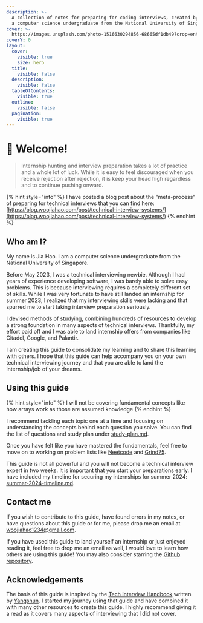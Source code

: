 ```yaml
---
description: >-
  A collection of notes for preparing for coding interviews, created by Jia Hao,
  a computer science undergraduate from the National University of Singapore.
cover: >-
  https://images.unsplash.com/photo-1516630294856-68665df1db49?crop=entropy&cs=srgb&fm=jpg&ixid=M3wxOTcwMjR8MHwxfHNlYXJjaHw1fHxvc2xvfGVufDB8fHx8MTcwMzM5Mzg5N3ww&ixlib=rb-4.0.3&q=85
coverY: 0
layout:
  cover:
    visible: true
    size: hero
  title:
    visible: false
  description:
    visible: false
  tableOfContents:
    visible: true
  outline:
    visible: false
  pagination:
    visible: true
---
```


# 🍕 Welcome!

> Internship hunting and interview preparation takes a lot of practice and a whole lot of luck. While it is easy to feel discouraged when you receive rejection after rejection, it is keep your head high regardless and to continue pushing onward.&#x20;

{% hint style="info" %}
I have posted a blog post about the "meta-process" of preparing for technical interviews that you can find here: [https://blog.woojiahao.com/post/technical-interview-systems/](https://blog.woojiahao.com/post/technical-interview-systems/)
{% endhint %}

## Who am I?

My name is Jia Hao. I am a computer science undergraduate from the National University of Singapore.&#x20;

Before May 2023, I was a technical interviewing newbie. Although I had years of experience developing software, I was barely able to solve easy problems. This is because interviewing requires a completely different set of skills. While I was very fortunate to have still landed an internship for summer 2023, I realized that my interviewing skills were lacking and that spurred me to start taking interview preparation seriously.

I devised methods of studying, combining hundreds of resources to develop a strong foundation in many aspects of technical interviews. Thankfully, my effort paid off and I was able to land internship offers from companies like Citadel, Google, and Palantir.

I am creating this guide to consolidate my learning and to share this learning with others. I hope that this guide can help accompany you on your own technical interviewing journey and that you are able to land the internship/job of your dreams.

## Using this guide

{% hint style="info" %}
I will not be covering fundamental concepts like how arrays work as those are assumed knowledge
{% endhint %}

I recommend tackling each topic one at a time and focusing on understanding the concepts behind each question you solve. You can find the list of questions and study plan under [study-plan.md](getting-started/study-plan.md "mention").&#x20;

Once you have felt like you have mastered the fundamentals, feel free to move on to working on problem lists like [Neetcode](https://neetcode.io/roadmap) and [Grind75](https://www.techinterviewhandbook.org/grind75).

This guide is not all powerful and you will not become a technical interview expert in two weeks. It is important that you start your preparations early. I have included my timeline for securing my internships for summer 2024: [summer-2024-timeline.md](getting-started/summer-2024-timeline.md "mention").

## Contact me

If you wish to contribute to this guide, have found errors in my notes, or have questions about this guide or for me, please drop me an email at [woojiahao1234@gmail.com](mailto:woojiahao1234@gmail.com).

If you have used this guide to land yourself an internship or just enjoyed reading it, feel free to drop me an email as well, I would love to learn how others are using this guide! You may also consider starring the [Github repository](https://github.com/woojiahao/interviews).

## Acknowledgements

The basis of this guide is inspired by the [Tech Interview Handbook](https://www.techinterviewhandbook.org/) written by [Yangshun](https://www.linkedin.com/in/yangshun/?originalSubdomain=sg). I started my journey using that guide and have combined it with many other resources to create this guide. I highly recommend giving it a read as it covers many aspects of interviewing that I did not cover.
